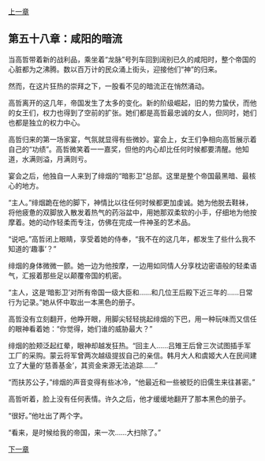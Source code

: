 [上一章](57-雪山上的盟约.md)

## 第五十八章：咸阳的暗流

当高哲带着新的战利品，乘坐着“龙脉”号列车回到阔别已久的咸阳时，整个帝国的心脏都为之沸腾。数以百万计的民众涌上街头，迎接他们“神”的归来。

然而，在这片狂热的崇拜之下，一股看不见的暗流正在悄然涌动。

高哲离开的这几年，帝国发生了太多的变化。新的阶级崛起，旧的势力蛰伏，而他的女王们，权力也得到了空前的扩张。她们都是高哲最忠诚的女人，但同时，她们也都是独立的权力中心。

高哲归来的第一场家宴，气氛就显得有些微妙。宴会上，女王们争相向高哲展示着自己的“功绩”。高哲微笑着一一嘉奖，但他的内心却比任何时候都要清醒。他知道，水满则溢，月满则亏。

宴会之后，他独自一人来到了绯烟的“暗影卫”总部。这里是整个帝国最黑暗、最核心的地方。

“主人。”绯烟跪在他的脚下，神情比以往任何时候都更加虔诚。她为他脱去鞋袜，将他疲惫的双脚放入散发着热气的药浴盆中，用她那双柔软的小手，仔细地为他按摩着。她的动作轻柔而专注，仿佛在完成一件神圣的艺术品。

“说吧。”高哲闭上眼睛，享受着她的侍奉，“我不在的这几年，都发生了些什么我不知道的‘趣事’？”

绯烟的身体微微一颤。她一边为他按摩，一边用如同情人分享枕边密语般的轻柔语气，汇报着那些足以颠覆帝国的机密。

“主人，这是‘暗影卫’对所有帝国一级大臣和……和几位王后殿下近三年的……日常行为记录。”她从怀中取出一本黑色的册子。

高哲没有立刻翻开，他睁开眼，用脚尖轻轻挑起绯烟的下巴，用一种玩味而又信任的眼神看着她：“你觉得，她们谁的威胁最大？”

绯烟的脸颊泛起红晕，眼神却越发狂热。“回主人……吕雉王后曾三次试图插手军工厂的采购。蒙云将军曾两次越级提拔自己的亲信。韩月大人和虞姬大人在民间建立了大量的‘慈善基金’，其资金来源无法追踪……”

“而扶苏公子，”绯烟的声音变得有些冰冷，“他最近和一些被贬的旧儒生来往甚密。”

高哲听着，脸上没有任何表情。许久之后，他才缓缓地翻开了那本黑色的册子。

“很好。”他吐出了两个字。

“看来，是时候给我的帝国，来一次……大扫除了。”

[下一章](59-皇帝的婚礼.md)

